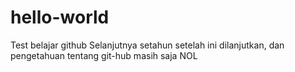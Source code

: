 # hello-world
Test belajar github
Selanjutnya setahun setelah ini dilanjutkan, dan pengetahuan tentang git-hub masih saja NOL
